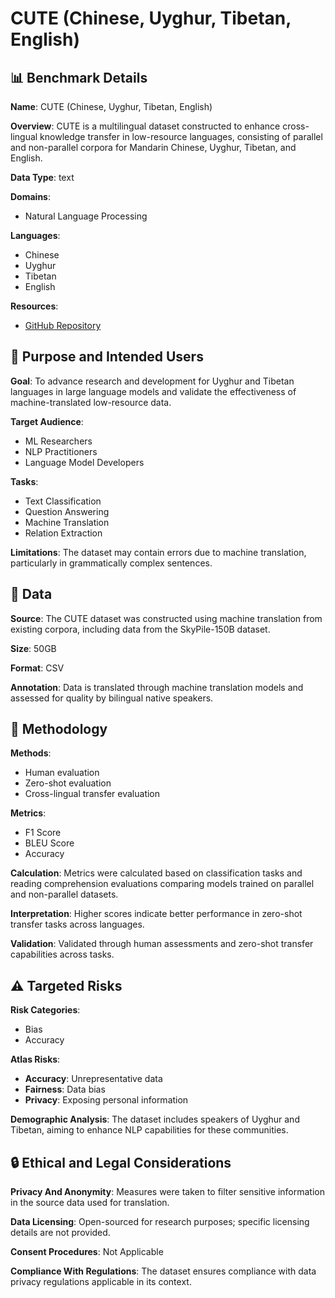 # CUTE (Chinese, Uyghur, Tibetan, English)

## 📊 Benchmark Details

**Name**: CUTE (Chinese, Uyghur, Tibetan, English)

**Overview**: CUTE is a multilingual dataset constructed to enhance cross-lingual knowledge transfer in low-resource languages, consisting of parallel and non-parallel corpora for Mandarin Chinese, Uyghur, Tibetan, and English.

**Data Type**: text

**Domains**:
- Natural Language Processing

**Languages**:
- Chinese
- Uyghur
- Tibetan
- English

**Resources**:
- [GitHub Repository](https://github.com/CMLI-NLP/CUTE)

## 🎯 Purpose and Intended Users

**Goal**: To advance research and development for Uyghur and Tibetan languages in large language models and validate the effectiveness of machine-translated low-resource data.

**Target Audience**:
- ML Researchers
- NLP Practitioners
- Language Model Developers

**Tasks**:
- Text Classification
- Question Answering
- Machine Translation
- Relation Extraction

**Limitations**: The dataset may contain errors due to machine translation, particularly in grammatically complex sentences.

## 💾 Data

**Source**: The CUTE dataset was constructed using machine translation from existing corpora, including data from the SkyPile-150B dataset.

**Size**: 50GB

**Format**: CSV

**Annotation**: Data is translated through machine translation models and assessed for quality by bilingual native speakers.

## 🔬 Methodology

**Methods**:
- Human evaluation
- Zero-shot evaluation
- Cross-lingual transfer evaluation

**Metrics**:
- F1 Score
- BLEU Score
- Accuracy

**Calculation**: Metrics were calculated based on classification tasks and reading comprehension evaluations comparing models trained on parallel and non-parallel datasets.

**Interpretation**: Higher scores indicate better performance in zero-shot transfer tasks across languages.

**Validation**: Validated through human assessments and zero-shot transfer capabilities across tasks.

## ⚠️ Targeted Risks

**Risk Categories**:
- Bias
- Accuracy

**Atlas Risks**:
- **Accuracy**: Unrepresentative data
- **Fairness**: Data bias
- **Privacy**: Exposing personal information

**Demographic Analysis**: The dataset includes speakers of Uyghur and Tibetan, aiming to enhance NLP capabilities for these communities.

## 🔒 Ethical and Legal Considerations

**Privacy And Anonymity**: Measures were taken to filter sensitive information in the source data used for translation.

**Data Licensing**: Open-sourced for research purposes; specific licensing details are not provided.

**Consent Procedures**: Not Applicable

**Compliance With Regulations**: The dataset ensures compliance with data privacy regulations applicable in its context.
